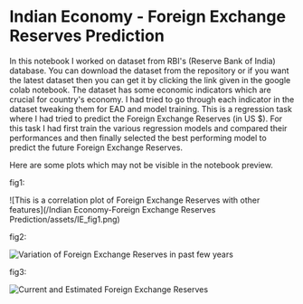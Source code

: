 # Indian Economy - Foreign Exchange Reserves Prediction
In this notebook I worked on dataset from RBI's (Reserve Bank of India) database. You can download the dataset from the repository or if you want the latest dataset then you can get it by clicking the link given in the google colab notebook. The dataset has some economic indicators which are crucial for country's economy. I had tried to go through each indicator in the dataset tweaking them for EAD and model training. This is a regression task where I had tried to predict the Foreign Exchange Reserves (in US $). For this task I had first train the various regression models and compared their performances and then finally selected the best performing model to predict the future Foreign Exchange Reserves.

Here are some plots which may not be visible in the notebook preview.

fig1:

![This is a correlation plot of Foreign Exchange Reserves with other features](/Indian Economy-Foreign Exchange Reserves Prediction/assets/IE_fig1.png)

fig2:

![Variation of Foreign Exchange Reserves in past few years](/assets/IE_fig2.png)

fig3:

![Current and Estimated Foreign Exchange Reserves](/assets/IE_fig3.png)
